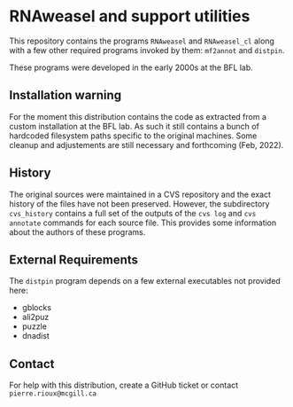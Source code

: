 
# RNAweasel and support utilities

This repository contains the programs `RNAweasel` and `RNAweasel_cl`
along with a few other required programs invoked by them: `mf2annot`
and `distpin`.

These programs were developed in the early 2000s at the BFL lab.

## Installation warning

For the moment this distribution contains the code as
extracted from a custom installation at the BFL lab. As
such it still contains a bunch of hardcoded filesystem paths
specific to the original machines. Some cleanup and adjustements
are still necessary and forthcoming (Feb, 2022).

## History

The original sources were maintained in a CVS repository and the
exact history of the files have not been preserved. However,
the subdirectory `cvs_history` contains a full set of the outputs
of the `cvs log` and `cvs annotate` commands for each source file.
This provides some information about the authors of these programs.

## External Requirements

The `distpin` program depends on a few external executables not
provided here:

* gblocks
* ali2puz
* puzzle
* dnadist

## Contact

For help with this distribution, create a GitHub ticket or
contact `pierre.rioux@mcgill.ca`

